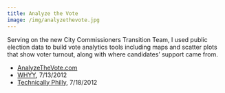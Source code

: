 ```yaml
---
title: Analyze the Vote
image: /img/analyzethevote.jpg
---
```

Serving on the new City Commissioners Transition Team, I used public election data to build vote analytics tools including maps and scatter plots that show voter turnout, along with where candidates’ support came from.

* [AnalyzeTheVote.com](http://analyzethevote.com)
* [WHYY](http://www.newsworks.org/index.php/off-mic/item/41349), 7/13/2012
* [Technically Philly](http://technicallyphilly.com/2012/07/18/analyze-the-vote-use-this-web-app-to-visualize-city-of-philadelphia-election-data), 7/18/2012